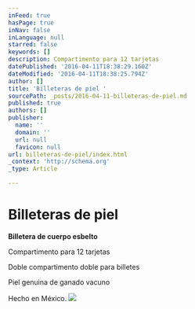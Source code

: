 ```yaml
---
inFeed: true
hasPage: true
inNav: false
inLanguage: null
starred: false
keywords: []
description: Compartimento para 12 tarjetas
datePublished: '2016-04-11T18:38:29.160Z'
dateModified: '2016-04-11T18:38:25.794Z'
author: []
title: 'Billeteras de piel '
sourcePath: _posts/2016-04-11-billeteras-de-piel.md
published: true
authors: []
publisher:
  name: ''
  domain: ''
  url: null
  favicon: null
url: billeteras-de-piel/index.html
_context: 'http://schema.org'
_type: Article

---
```

# Billeteras de piel 

**Billetera de cuerpo esbelto**

Compartimento para 12 tarjetas

Doble compartimento doble para billetes

Piel genuina de ganado vacuno

Hecho en México.
![](https://the-grid-user-content.s3-us-west-2.amazonaws.com/7342647c-6b05-45c8-885e-6859953bd6f4.png)